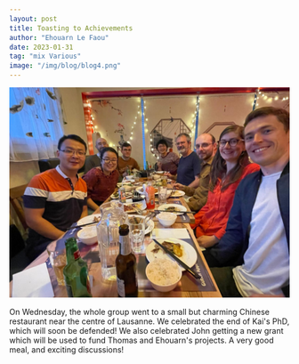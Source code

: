 ```yaml
---
layout: post
title: Toasting to Achievements
author: "Ehouarn Le Faou"
date: 2023-01-31
tag: "mix Various"
image: "/img/blog/blog4.png"
---
```


<img src="/img/blog/blog4.1.jpeg" alt="A great evening!" style="width:800px;"/>


On Wednesday, the whole group went to a small but charming Chinese restaurant near the centre of Lausanne. We celebrated the end of Kai's PhD, which will soon be defended! We also celebrated John getting a new grant which will be used to fund Thomas and Ehouarn's projects. A very good meal, and exciting discussions!